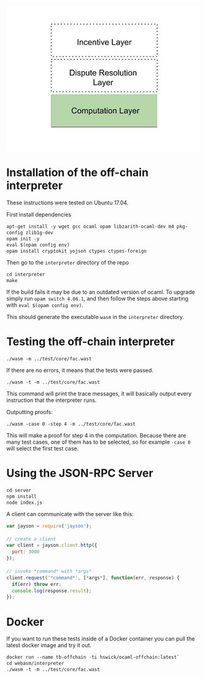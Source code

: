 <!-- [![Build Status](https://travis-ci.org/TrueBitFoundation/ocaml-offchain.svg?branch=master)](https://travis-ci.org/TrueBitFoundation/ocaml-offchain) -->

<p align="center">
  <img src="./Computation Layer.jpg"/>
</p>

# Installation of the off-chain interpreter

These instructions were tested on Ubuntu 17.04.

First install dependencies
```
apt-get install -y wget gcc ocaml opam libzarith-ocaml-dev m4 pkg-config zlib1g-dev
opam init -y
eval $(opam config env)
opam install cryptokit yojson ctypes ctypes-foreign
```

Then go to the `interpreter` directory of the repo
```
cd interpreter
make
```

If the build fails it may be due to an outdated version of ocaml. To upgrade simply run `opam switch 4.06.1`, and then follow the steps above starting with `eval $(opam config env)`.

This should generate the executable `wasm` in the `interpreter` directory.

# Testing the off-chain interpreter
```
./wasm -m ../test/core/fac.wast
```
If there are no errors, it means that the tests were passed.

```
./wasm -t -m ../test/core/fac.wast
```

This command will print the trace messages, it will basically output every instruction that the interpreter runs.

Outputting proofs:
```
./wasm -case 0 -step 4 -m ../test/core/fac.wast
```
This will make a proof for step 4 in the computation. Because there are many test cases, one of them has to be selected, so for example `-case 0` will select the first test case.

# Using the JSON-RPC Server

```
cd server
npm install
node index.js
```

A client can communicate with the server like this:
```javascript
var jayson = require('jayson');

// create a client
var client = jayson.client.http({
  port: 3000
});

// invoke *command* with *args*
client.request('*command*', [*args*], function(err, response) {
  if(err) throw err;
  console.log(response.result);
});
```

# Docker

If you want to run these tests inside of a Docker container you can pull the latest docker image and try it out.

```
docker run --name tb-offchain -ti hswick/ocaml-offchain:latest`
cd webasm/interpreter
./wasm -t -m ../test/core/fac.wast
```
